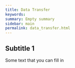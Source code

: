 ```yaml
---
title: Data Transfer
keywords:
summary: Empty summary
sidebar: main
permalink: data_transfer.html
---
```


## Subtitle 1

Some text that you can fill in